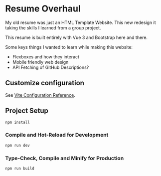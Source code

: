 # Resume Overhaul

My old resume was just an HTML Template Website. This new redesign it taking the skills I learned from a group project.

This resume is built entirely with Vue 3 and Bootstrap here and there.

Some keys things I wanted to learn while making this website:

- Flexboxes and how they interact
- Mobile friendly web design
- API Fetching of GitHub Descriptions?

## Customize configuration

See [Vite Configuration Reference](https://vitejs.dev/config/).

## Project Setup

```sh
npm install
```

### Compile and Hot-Reload for Development

```sh
npm run dev
```

### Type-Check, Compile and Minify for Production

```sh
npm run build
```
